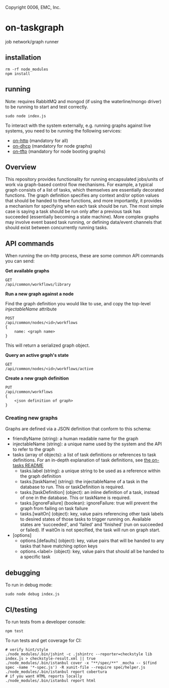 Copyright 0006, EMC, Inc.

# on-taskgraph

job network/graph runner

## installation

    rm -rf node_modules
    npm install

## running

Note: requires RabbitMQ and mongod (if using the waterline/mongo driver) to be running to start and test correctly.

    sudo node index.js

To interact with the system externally, e.g. running graphs against live systems, you need to be running the following services:

- [on-http](https://hwstashprd01.isus.emc.com:8443/projects/ONRACK/repos/on-http/) (mandatory for all)
- [on-dhcp](https://hwstashprd01.isus.emc.com:8443/projects/ONRACK/repos/on-dhcp/) (mandatory for node graphs)
- [on-tftp](https://hwstashprd01.isus.emc.com:8443/projects/ONRACK/repos/on-tftp/) (mandatory for node booting graphs)

## Overview

This repository provides functionality for running encapsulated jobs/units of work via
graph-based control flow mechanisms. For example, a typical graph consists of a list of
tasks, which themselves are essentially decorated functions. The graph definition specifies
any context and/or option values that should be handed to these functions, and more importantly,
it provides a mechanism for specifying when each task should be run. The most simple case is
saying a task should be run only after a previous task has succeeded (essentially becoming a
state machine). More complex graphs may involve event based task running, or defining
data/event channels that should exist between concurrently running tasks.

## API commands

When running the on-http process, these are some common API commands you can send:

**Get available graphs**

```
GET
/api/common/workflows/library
```

**Run a new graph against a node**

Find the graph definition you would like to use, and copy the top-level *injectableName* attribute

```
POST
/api/common/nodes/<id>/workflows
{
    name: <graph name>
}
```

This will return a serialized graph object.

**Query an active graph's state**

```
GET
/api/common/nodes/<id>/workflows/active
```

**Create a new graph definition**

```
PUT
/api/common/workflows
{
    <json definition of graph>
}
```

### Creating new graphs

Graphs are defined via a JSON definition that conform to this schema:

- friendlyName (string): a human readable name for the graph
- injectableName (string): a unique name used by the system and the API to refer to the graph
- tasks (array of objects): a list of task definitions or references to task definitions. For an in-depth explanation
        of task definitions, see [the on-tasks README](https://hwstashprd01.isus.emc.com:8443/projects/ONRACK/repos/on-tasks/browse/README.md)
    - tasks.label (string): a unique string to be used as a reference within the graph definition
    - tasks.\[taskName\] (string): the injectableName of a task in the database to run. This or taskDefinition is required.
    - tasks.\[taskDefinition\] (object): an inline definition of a task, instead of one in the database. This or taskName is required.
    - tasks.\[ignoreFailure\] (boolean): ignoreFailure: true will prevent the graph from failing on task failure
    - tasks.\[waitOn\] (object): key, value pairs referencing other task labels to desired states of those tasks to trigger running on.
                                    Available states are 'succeeded', and 'failed' and 'finished' (run on succeeded or failed). If waitOn
                                    is not specified, the task will run on graph start.
- [options]
    - options.\[defaults\] (object): key, value pairs that will be handed to any tasks that have matching option keys
    - options.\<label\> (object): key, value pairs that should all be handed to a specific task


## debugging

To run in debug mode:

    sudo node debug index.js

## CI/testing

To run tests from a developer console:

    npm test

To run tests and get coverage for CI:

    # verify hint/style
    ./node_modules/.bin/jshint -c .jshintrc --reporter=checkstyle lib index.js > checkstyle-result.xml || true
    ./node_modules/.bin/istanbul cover -x "**/spec/**" _mocha -- $(find spec -name '*-spec.js') -R xunit-file --require spec/helper.js
    ./node_modules/.bin/istanbul report cobertura
    # if you want HTML reports locally
    ./node_modules/.bin/istanbul report html
